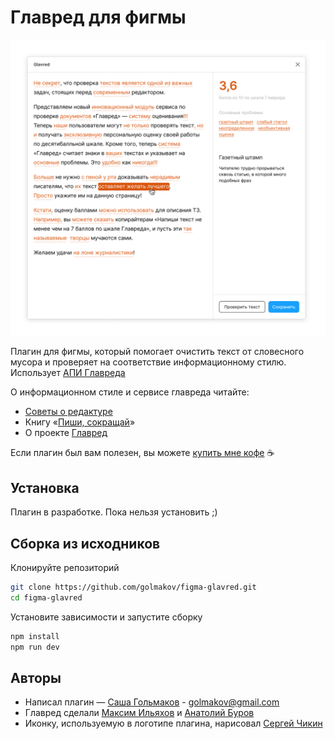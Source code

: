 # Главред для фигмы

![Окно плагина](/assets/plugin-window.png)

Плагин для фигмы, который помогает очистить текст от словесного мусора и проверяет на соответствие информационному стилю. Использует [АПИ Главреда](https://glvrd.ru/api/)

О информационном стиле и сервисе главреда читайте:
- [Советы о редактуре](https://soviet.glvrd.ru/)
- Книгу «[Пиши, сокращай](https://book.glvrd.ru/)»
- О проекте [Главред](https://glvrd.ru/about/)

Если плагин был вам полезен, вы можете [купить мне кофе](https://rocketbank.ru/aleksandr.golmakov) ☕️

## Установка

Плагин в разработке. Пока нельзя установить ;)

## Сборка из исходников

Клонируйте репозиторий

```bash
git clone https://github.com/golmakov/figma-glavred.git
cd figma-glavred
```

Установите зависимости и запустите сборку

```bash
npm install
npm run dev
```

## Авторы

- Написал плагин — [Саша Гольмаков](https://twitter.com/golmakov) - [golmakov@gmail.com](mailto:golmakov@gmail.com)
- Главред сделали [Максим Ильяхов](http://maximilyahov.ru/) и [Анатолий Буров](http://anatolyburov.ru/)
- Иконку, используемую в логотипе плагина, нарисовал [Сергей Чикин](http://sergeychikin.ru/365/)